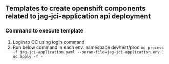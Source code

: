 ## Templates to create openshift components related to jag-jci-application api deployment

### Command to execute template
1) Login to OC using login command
2) Run below command in each env. namespace dev/test/prod
   ``oc process -f jag-jci-application.yaml --param-file=jag-jci-application.env | oc apply -f -``
